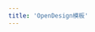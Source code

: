 ```yaml
---
title: 'OpenDesign模板'
---
```


<script setup lang="ts">
import TheNews from "@/views/news/TheNews.vue"
</script>

<TheNews />

